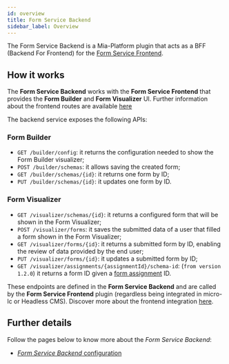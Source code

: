 ```yaml
---
id: overview
title: Form Service Backend
sidebar_label: Overview
---
```

The Form Service Backend is a Mia-Platform plugin that acts as a BFF (Backend For Frontend) for the [Form Service Frontend](../form-service-frontend/overview).

## How it works

The **Form Service Backend** works with the **Form Service Frontend** that provides the **Form Builder** and **Form Visualizer** UI. Further information about the frontend routes are available [here](../form-service-frontend/overview#how-it-works)  

The backend service exposes the following APIs:

### Form Builder

- `GET /builder/config`: it returns the configuration needed to show the Form Builder visualizer;
- `POST /builder/schemas`: it allows saving the created form;
- `GET /builder/schemas/{id}`: it returns one form by ID;
- `PUT /builder/schemas/{id}`: it updates one form by ID.

### Form Visualizer

- `GET /visualizer/schemas/{id}`: it returns a configured form that will be shown in the Form Visualizer;
- `POST /visualizer/forms`: it saves the submitted data of a user that filled a form shown in the Form Visualizer;
- `GET /visualizer/forms/{id}`: it returns a submitted form by ID, enabling the review of data provided by the end user;
- `PUT /visualizer/forms/{id}`: it updates a submitted form by ID;
- `GET /visualizer/assignments/{assignmentId}/schema-id`: (`from version 1.2.0`) it returns a form ID given a [form assignment](form_assignments_configuration) ID.

These endpoints are defined in the **Form Service Backend** and are called by the **Form Service Frontend** plugin (regardless being integrated in micro-lc or Headless CMS). Discover more about the frontend integration [here](../form-service-frontend/configuration#integration-with-micro-lc-and-headless-cms).

## Further details

Follow the pages below to know more about the _Form Service Backend_:

- [_Form Service Backend_ configuration](configuration)
